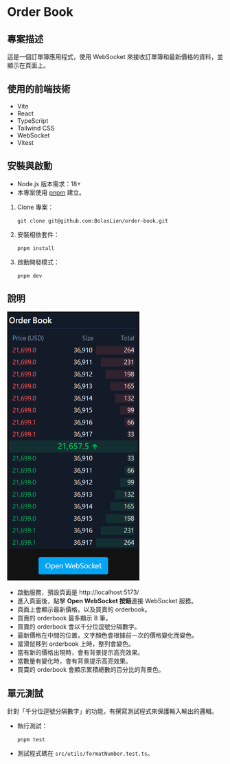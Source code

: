# Order Book

## 專案描述

這是一個訂單簿應用程式，使用 WebSocket 來接收訂單簿和最新價格的資料，並顯示在頁面上。

## 使用的前端技術

- Vite
- React
- TypeScript
- Tailwind CSS
- WebSocket
- Vitest

## 安裝與啟動

- Node.js 版本需求：18+
- 本專案使用 [pnpm](https://pnpm.io/zh-TW) 建立。

1. Clone 專案：
   ```
   git clone git@github.com:BolasLien/order-book.git
   ```
2. 安裝相依套件：
   ```
   pnpm install
   ```
3. 啟動開發模式：
   ```
   pnpm dev
   ```

## 說明

![alt text](./docs/image.png)

- 啟動服務，預設頁面是 http://localhost:5173/
- 進入頁面後，點擊 **Open WebSocket 按鈕**連接 WebSocket 服務。
- 頁面上會顯示最新價格，以及買賣的 orderbook。
- 買賣的 orderbook 最多顯示 8 筆。
- 買賣的 orderbook 會以千分位逗號分隔數字。
- 最新價格在中間的位置，文字顏色會根據前一次的價格變化而變色。
- 當滑鼠移到 orderbook 上時，整列會變色。
- 當有新的價格出現時，會有背景提示高亮效果。
- 當數量有變化時，會有背景提示高亮效果。
- 買賣的 orderbook 會顯示累積總數的百分比的背景色。

## 單元測試

針對「千分位逗號分隔數字」的功能，有撰寫測試程式來保護輸入輸出的邏輯。

- 執行測試：
  ```
  pnpm test
  ```
- 測試程式碼在 `src/utils/formatNumber.test.ts`。